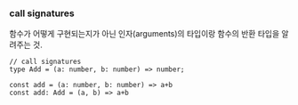 ### call signatures

함수가 어떻게 구현되는지가 아닌
인자(arguments)의 타입이랑 함수의 반환 타입을 알려주는 것.

```
// call signatures
type Add = (a: number, b: number) => number;

const add = (a: number, b: number) => a+b
const add: Add = (a, b) => a+b
```
